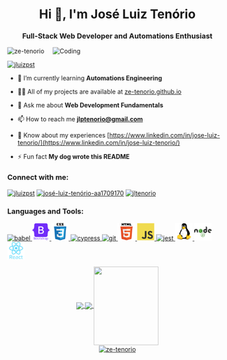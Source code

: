 <h1 align="center">Hi 👋, I'm José Luiz Tenório</h1>
<h3 align="center">Full-Stack Web Developer and Automations Enthusiast</h3>
<img align="right" alt="Coding" width="400" src="https://64.media.tumblr.com/72d5855e55a1971645b927c14debc7ce/tumblr_mtjget4P4m1ru39xmo1_500.gif">

<p align="left"> <img src="https://komarev.com/ghpvc/?username=ze-tenorio&label=Profile%20views&color=0e75b6&style=flat" alt="ze-tenorio" /> </p>

<p align="left"> <a href="https://twitter.com/jluizpst" target="blank"><img src="https://img.shields.io/twitter/follow/jluizpst?logo=twitter&style=for-the-badge" alt="jluizpst" /></a> </p>

- 🌱 I’m currently learning **Automations Engineering**

- 👨‍💻 All of my projects are available at [ze-tenorio.github.io](ze-tenorio.github.io)

- 💬 Ask me about **Web Development Fundamentals**

- 📫 How to reach me **jlptenorio@gmail.com**

- 📄 Know about my experiences [https://www.linkedin.com/in/jose-luiz-tenorio/](https://www.linkedin.com/in/jose-luiz-tenorio/)

- ⚡ Fun fact **My dog wrote this README**

<h3 align="left">Connect with me:</h3>
<p align="left">
<a href="https://twitter.com/jluizpst" target="blank"><img align="center" src="https://raw.githubusercontent.com/rahuldkjain/github-profile-readme-generator/master/src/images/icons/Social/twitter.svg" alt="jluizpst" height="30" width="40" /></a>
<a href="https://linkedin.com/in/josé-luiz-tenório-aa1709170" target="blank"><img align="center" src="https://raw.githubusercontent.com/rahuldkjain/github-profile-readme-generator/master/src/images/icons/Social/linked-in-alt.svg" alt="josé-luiz-tenório-aa1709170" height="30" width="40" /></a>
<a href="https://instagram.com/jltenorio" target="blank"><img align="center" src="https://raw.githubusercontent.com/rahuldkjain/github-profile-readme-generator/master/src/images/icons/Social/instagram.svg" alt="jltenorio" height="30" width="40" /></a>
</p>

<h3 align="left">Languages and Tools:</h3>
<p align="left"> <a href="https://babeljs.io/" target="_blank" rel="noreferrer"> <img src="https://www.vectorlogo.zone/logos/babeljs/babeljs-icon.svg" alt="babel" width="40" height="40"/> </a> <a href="https://getbootstrap.com" target="_blank" rel="noreferrer"> <img src="https://raw.githubusercontent.com/devicons/devicon/master/icons/bootstrap/bootstrap-plain-wordmark.svg" alt="bootstrap" width="40" height="40"/> </a> <a href="https://www.w3schools.com/css/" target="_blank" rel="noreferrer"> <img src="https://raw.githubusercontent.com/devicons/devicon/master/icons/css3/css3-original-wordmark.svg" alt="css3" width="40" height="40"/> </a> <a href="https://www.cypress.io" target="_blank" rel="noreferrer"> <img src="https://raw.githubusercontent.com/simple-icons/simple-icons/6e46ec1fc23b60c8fd0d2f2ff46db82e16dbd75f/icons/cypress.svg" alt="cypress" width="40" height="40"/> </a> <a href="https://git-scm.com/" target="_blank" rel="noreferrer"> <img src="https://www.vectorlogo.zone/logos/git-scm/git-scm-icon.svg" alt="git" width="40" height="40"/> </a> <a href="https://www.w3.org/html/" target="_blank" rel="noreferrer"> <img src="https://raw.githubusercontent.com/devicons/devicon/master/icons/html5/html5-original-wordmark.svg" alt="html5" width="40" height="40"/> </a> <a href="https://developer.mozilla.org/en-US/docs/Web/JavaScript" target="_blank" rel="noreferrer"> <img src="https://raw.githubusercontent.com/devicons/devicon/master/icons/javascript/javascript-original.svg" alt="javascript" width="40" height="40"/> </a> <a href="https://jestjs.io" target="_blank" rel="noreferrer"> <img src="https://www.vectorlogo.zone/logos/jestjsio/jestjsio-icon.svg" alt="jest" width="40" height="40"/> </a> <a href="https://www.linux.org/" target="_blank" rel="noreferrer"> <img src="https://raw.githubusercontent.com/devicons/devicon/master/icons/linux/linux-original.svg" alt="linux" width="40" height="40"/> </a> <a href="https://nodejs.org" target="_blank" rel="noreferrer"> <img src="https://raw.githubusercontent.com/devicons/devicon/master/icons/nodejs/nodejs-original-wordmark.svg" alt="nodejs" width="40" height="40"/> </a> <a href="https://reactjs.org/" target="_blank" rel="noreferrer"> <img src="https://raw.githubusercontent.com/devicons/devicon/master/icons/react/react-original-wordmark.svg" alt="react" width="40" height="40"/> </a> </p>

<div align="center">
  <a href="https://github.com/ze-tenorio">
  <img height="180em"   align="center" src="https://github-readme-stats.vercel.app/api?username=ze-tenorio&show_icons=true&theme=react&include_all_commits=true&count_private=true"/>
  <img height="180em"  align="center" src="https://github-readme-stats.vercel.app/api/top-langs/?username=ze-tenorio&layout=compact&langs_count=7&theme=react" />

  <img align="center" width="148" height="180" src="https://media1.tenor.com/images/68e8337fb4eb7e40645d832c64762a8b/tenor.gif?itemid=19443613">
</div>

<div align="center">
  <img align="center" src="https://github-readme-streak-stats.herokuapp.com?user=ze-tenorio&theme=react" alt="ze-tenorio" />
</div>
